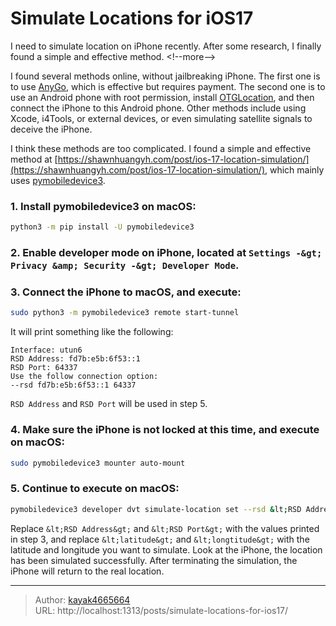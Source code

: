 # Simulate Locations for iOS17

I need to simulate location on iPhone recently. After some research, I finally found a simple and effective method.
&lt;!--more--&gt;

I found several methods online, without jailbreaking iPhone. The first one is to use [AnyGo](https://itoolab.com/gps-location-changer/), which is effective but requires payment. The second one is to use an Android phone with root permission, install [OTGLocation](https://github.com/cczhr/OTGLocation), and then connect the iPhone to this Android phone. Other methods include using Xcode, i4Tools, or external devices, or even simulating satellite signals to deceive the iPhone.

I think these methods are too complicated. I found a simple and effective method at [https://shawnhuangyh.com/post/ios-17-location-simulation/](https://shawnhuangyh.com/post/ios-17-location-simulation/), which mainly uses [pymobiledevice3](https://github.com/doronz88/pymobiledevice3).

### 1. Install pymobiledevice3 on macOS:
```bash
python3 -m pip install -U pymobiledevice3
```

### 2. Enable developer mode on iPhone, located at `Settings -&gt; Privacy &amp; Security -&gt; Developer Mode`.

### 3. Connect the iPhone to macOS, and execute:
```bash
sudo python3 -m pymobiledevice3 remote start-tunnel
```
It will print something like the following:
```
Interface: utun6
RSD Address: fd7b:e5b:6f53::1
RSD Port: 64337
Use the follow connection option:
--rsd fd7b:e5b:6f53::1 64337
```
`RSD Address` and `RSD Port` will be used in step 5.

### 4. Make sure the iPhone is not locked at this time, and execute on macOS:
```bash
sudo pymobiledevice3 mounter auto-mount
```

### 5. Continue to execute on macOS:
```bash
pymobiledevice3 developer dvt simulate-location set --rsd &lt;RSD Address&gt; &lt;RSD Port&gt; -- &lt;latitude&gt; &lt;longtitude&gt;
```

Replace `&lt;RSD Address&gt;` and `&lt;RSD Port&gt;` with the values printed in step 3, and replace `&lt;latitude&gt;` and `&lt;longtitude&gt;` with the latitude and longitude you want to simulate. Look at the iPhone, the location has been simulated successfully. After terminating the simulation, the iPhone will return to the real location.

---

> Author: [kayak4665664](https://github.com/kayak4665664)  
> URL: http://localhost:1313/posts/simulate-locations-for-ios17/  

